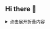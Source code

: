 ## Hi there 👋

<details>
  <summary>点击展开折叠内容</summary>

  这里是折叠的内容。

  ![图片描述](链接到图片的URL)

  可以包含任何Markdown格式的文本、列表、代码等。

</details>
